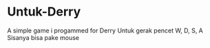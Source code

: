 # Untuk-Derry
A simple game i progammed for Derry
Untuk gerak pencet W, D, S, A
Sisanya bisa pake mouse
